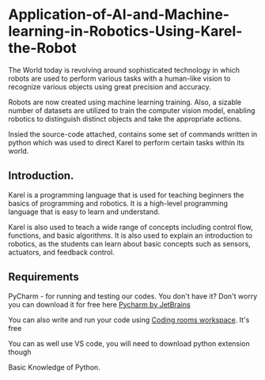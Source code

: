 # Application-of-AI-and-Machine-learning-in-Robotics-Using-Karel-the-Robot
The World today is revolving around sophisticated technology in which robots are used to perform various tasks with a human-like vision to recognize various objects using great precision and accuracy.

Robots are now created using machine learning training. Also, a sizable number of datasets are utilized to train the computer vision model, enabling robotics to distinguish distinct objects and take the appropriate actions.

Insied the source-code attached, contains some set of commands written in python which was used to direct Karel to perform certain tasks within its world.

## Introduction.

Karel is a programming language that is used for teaching beginners the basics of programming and robotics. It is a high-level programming language that is easy to learn and understand.

Karel is also used to teach a wide range of concepts including control flow, functions, and basic algorithms. It is also used to explain an introduction to robotics, as the students can learn about basic concepts such as sensors, actuators, and feedback control.

## Requirements

PyCharm - for running and testing our codes. You don't have it? Don't worry you can download it for free here [Pycharm by JetBrains]

You can also write and run your code using [Coding rooms workspace]. It's free

You can as well use VS code, you will need to download python extension though

Basic Knowledge of Python.


[Pycharm by JetBrains]: https://www.jetbrains.com/pycharm/download/
[Coding rooms workspace]: https://app.codingrooms.com/w/BbcgN5dmOEYi
